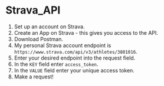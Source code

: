 # Strava_API

1. Set up an account on Strava.
2. Create an App on Strava - this gives you access to the API.
3. Download Postman.
4. My personal Strava account endpoint is `https://www.strava.com/api/v3/athletes/3801016`.
5. Enter your desired endpoint into the request field.
6. In the `KEY` field enter `access_token`.
7. In the `VALUE` field enter your unique access token.
8. Make a request!
